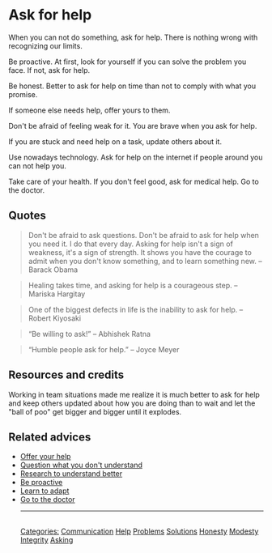 # Ask for help

When you can not do something, ask for help. There is nothing wrong with recognizing our limits.

Be proactive. At first, look for yourself if you can solve the problem you face. If not, ask for help.

Be honest. Better to ask for help on time than not to comply with what you promise.

If someone else needs help, offer yours to them.

Don't be afraid of feeling weak for it. You are brave when you ask for help.

If you are stuck and need help on a task, update others about it.

Use nowadays technology. Ask for help on the internet if people around you can not help you.

Take care of your health. If you don't feel good, ask for medical help. Go to the doctor.

## Quotes

> Don't be afraid to ask questions. Don't be afraid to ask for help when you need it. I do that every day. Asking for help isn't a sign of weakness, it's a sign of strength. It shows you have the courage to admit when you don't know something, and to learn something new. – Barack Obama

> Healing takes time, and asking for help is a courageous step. – Mariska Hargitay

> One of the biggest defects in life is the inability to ask for help. – Robert Kiyosaki

> “Be willing to ask!” – Abhishek Ratna

> “Humble people ask for help.” – Joyce Meyer

## Resources and credits

Working in team situations made me realize it is much better to ask for help and keep others updated about how you are doing than to wait and let the "ball of poo" get bigger and bigger until it explodes.

## Related advices

- [Offer your help](../Offer%20your%20help/index.md)
- [Question what you don't understand](../Question%20what%20you%20don't%20understand/index.md)
- [Research to understand better](../Research%20to%20understand%20better/index.md)
- [Be proactive](../Be%20proactive/index.md)
- [Learn to adapt](../Learn%20to%20adapt/index.md)
- [Go to the doctor](../Go%20to%20the%20doctor/index.md)<hr/><br/>[Categories:](../Categories/index.md) [Communication](../Categories/Communication.md) [Help](../Categories/Help.md) [Problems](../Categories/Problems.md) [Solutions](../Categories/Solutions.md) [Honesty](../Categories/Honesty.md) [Modesty](../Categories/Modesty.md) [Integrity](../Categories/Integrity.md) [Asking](../Categories/Asking.md)